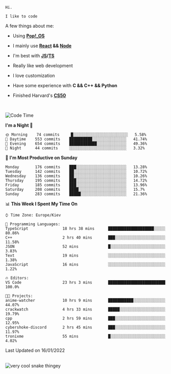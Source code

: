 ```
Hi.

I like to code
```

A few things about me:

-   Using **[Pop!\_OS](https://pop.system76.com/)**

-   I mainly use **[React](https://reactjs.org/) && [Node](https://nodejs.org/en/)**

-   I'm best with **[JS](https://www.javascript.com/)/[TS](https://www.typescriptlang.org/)**

-   Really like web development

-   I love customization

-   Have some experience with **C && C++ && Python**

-   Finished Harvard's **[CS50](https://cs50.harvard.edu)**

<br>

<!--START_SECTION:waka-->
![Code Time](http://img.shields.io/badge/Code%20Time-264%20hrs%2013%20mins-blue)

**I'm a Night 🦉** 

```text
🌞 Morning    74 commits     █░░░░░░░░░░░░░░░░░░░░░░░░   5.58% 
🌆 Daytime    553 commits    ██████████░░░░░░░░░░░░░░░   41.74% 
🌃 Evening    654 commits    ████████████░░░░░░░░░░░░░   49.36% 
🌙 Night      44 commits     ░░░░░░░░░░░░░░░░░░░░░░░░░   3.32%

```
📅 **I'm Most Productive on Sunday** 

```text
Monday       176 commits    ███░░░░░░░░░░░░░░░░░░░░░░   13.28% 
Tuesday      142 commits    ██░░░░░░░░░░░░░░░░░░░░░░░   10.72% 
Wednesday    136 commits    ██░░░░░░░░░░░░░░░░░░░░░░░   10.26% 
Thursday     195 commits    ███░░░░░░░░░░░░░░░░░░░░░░   14.72% 
Friday       185 commits    ███░░░░░░░░░░░░░░░░░░░░░░   13.96% 
Saturday     208 commits    ████░░░░░░░░░░░░░░░░░░░░░   15.7% 
Sunday       283 commits    █████░░░░░░░░░░░░░░░░░░░░   21.36%

```


📊 **This Week I Spent My Time On** 

```text
⌚︎ Time Zone: Europe/Kiev

💬 Programming Languages: 
TypeScript               18 hrs 38 mins      ████████████████████░░░░░   80.86% 
C++                      2 hrs 40 mins       ███░░░░░░░░░░░░░░░░░░░░░░   11.58% 
JSON                     52 mins             █░░░░░░░░░░░░░░░░░░░░░░░░   3.83% 
Text                     19 mins             ░░░░░░░░░░░░░░░░░░░░░░░░░   1.38% 
JavaScript               16 mins             ░░░░░░░░░░░░░░░░░░░░░░░░░   1.22%

🔥 Editors: 
VS Code                  23 hrs 3 mins       █████████████████████████   100.0%

🐱‍💻 Projects: 
anime-watcher            10 hrs 9 mins       ███████████░░░░░░░░░░░░░░   44.07% 
crackwatch               4 hrs 33 mins       █████░░░░░░░░░░░░░░░░░░░░   19.79% 
cpp                      2 hrs 59 mins       ███░░░░░░░░░░░░░░░░░░░░░░   12.95% 
cybershoke-discord       2 hrs 45 mins       ███░░░░░░░░░░░░░░░░░░░░░░   11.97% 
tronixme                 55 mins             █░░░░░░░░░░░░░░░░░░░░░░░░   4.02%

```


 Last Updated on 16/01/2022
<!--END_SECTION:waka-->

<br>

<img title="" src="https://raw.githubusercontent.com/Trunkelis/Trunkelis/output/github-contribution-grid-snake.svg" alt="very cool snake thingey" data-align="left">
